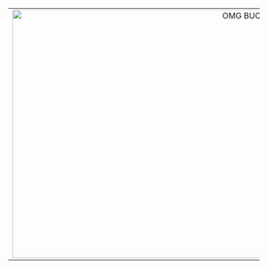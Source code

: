 <html>

<head>

<title>FOOT FOR THOUGHT</title>

<link rel="stylesheet" href="style.css">

</head>

<body>


<table width="100%" height="100%" border="0">

<tr>

<td align="center" valign="center">

<img src="images/walrus_bucket.jpg" width="939" height="499" border="0" alt="OMG BUCKET!" />

</td>

</tr>

</table>



<br />


</body>

</html>
